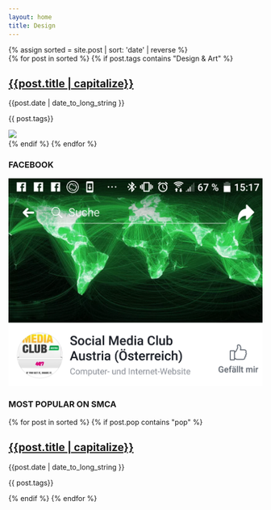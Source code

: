 ```yaml
---
layout: home
title: Design
---
```

<div class="bottom-content tags">
{% assign sorted = site.post | sort: 'date' | reverse %}
<div class="bottom-posts">
    {% for post in sorted  %}
    {% if post.tags contains "Design & Art" %}
        <div class="post">
            <a href="{{post.url}}"><h2>{{post.title | capitalize}}</h2></a>
            <div class="bottom-header">
                <p>{{post.date | date_to_long_string }}</p>
                <p>{{ post.tags}}</p>
            </div>
            <a href="{{post.url}}"><img class="side-img" src="{{post.img}}"></a>
        </div>
    {% endif %}
    {% endfor %}
</div>

<div class="side-bar">
        <div class="fb-cont">
            <h3>FACEBOOK</h3>
            <a href="https://www.facebook.com/smClubAustria/"><img src="/img/fb.png"></a>
        </div>
        <div class="side-posts">
            <h3>MOST POPULAR ON SMCA</h3>
            {% for post in sorted %}
            {% if post.pop contains "pop" %}
            <div class="side-post">
                <a href="{{post.url}}"><div class="side-img" style="background-image:url('{{post.img}}')"></div></a>
                <a href="{{post.url}}"><h2>{{post.title | capitalize}}</h2></a>
                <div class="side-header">
                    <p>{{post.date | date_to_long_string }}</p>
                    <p>{{ post.tags}}</p>
                </div>
            </div>
            {% endif %}
            {% endfor %}
        </div>
    </div>
</div>